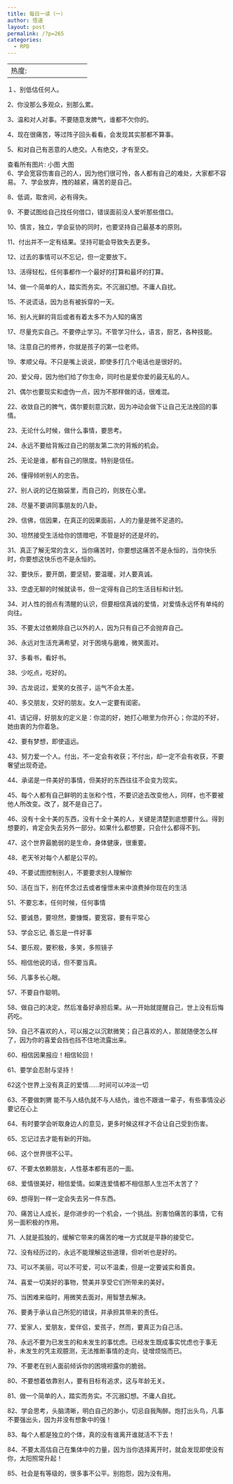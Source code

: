 ```yaml
---
title: 每日一读（一）
author: 悟道
layout: post
permalink: /?p=265
categories:
  - RPD
---
```

<table>
  <tr cellpadding=0><td>
    热度:
  </td><td cellpadding=0><img src='http://210.75.224.29/wordpress/wp-content/plugins/statpresscn/images/sun.gif' width=10 height=10 border=0 /></td><td cellpadding=0><img src='http://210.75.224.29/wordpress/wp-content/plugins/statpresscn/images/sun_dark.gif' width=10 height=10 border=0 /></td><td cellpadding=0><img src='http://210.75.224.29/wordpress/wp-content/plugins/statpresscn/images/sun_dark.gif' width=10 height=10 border=0 /></td><td cellpadding=0><img src='http://210.75.224.29/wordpress/wp-content/plugins/statpresscn/images/sun_dark.gif' width=10 height=10 border=0 /></td><td cellpadding=0><img src='http://210.75.224.29/wordpress/wp-content/plugins/statpresscn/images/sun_dark.gif' width=10 height=10 border=0 /></td></tr>
</table>

１、别低估任何人。

2、你没那么多观众，别那么累。

3、温和对人对事。不要随意发脾气，谁都不欠你的。

4、现在很痛苦，等过阵子回头看看，会发现其实那都不算事。

5、和对自己有恶意的人绝交。人有绝交，才有至交。

查看所有图片: 小图 大图  
6、学会宽容伤害自己的人，因为他们很可怜，各人都有自己的难处，大家都不容易。 7、学会放弃，拽的越紧，痛苦的是自己。

8、低调，取舍间，必有得失。

9、不要试图给自己找任何借口，错误面前没人爱听那些借口。

10、慎言，独立，学会妥协的同时，也要坚持自己最基本的原则。

11、付出并不一定有结果。坚持可能会导致失去更多。

12、过去的事情可以不忘记，但一定要放下。

13、活得轻松，任何事都作一个最好的打算和最坏的打算。

14、做一个简单的人，踏实而务实。不沉溺幻想。不庸人自扰。

15、不说谎话，因为总有被拆穿的一天。

16、别人光鲜的背后或者有着太多不为人知的痛苦

17、尽量充实自己。不要停止学习。不管学习什么，语言，厨艺，各种技能。

18、注意自己的修养，你就是孩子的第一位老师。

19、孝顺父母。不只是嘴上说说，即使多打几个电话也是很好的。

20、爱父母，因为他们给了你生命，同时也是爱你爱的最无私的人。

21、偶尔也要现实和虚伪一点，因为不那样做的话，很难混。

22、收敛自己的脾气，偶尔要刻意沉默，因为冲动会做下让自己无法挽回的事情。

23、无论什么时候，做什么事情，要思考。

24、永远不要给背叛过自己的朋友第二次的背叛的机会。

25、无论是谁，都有自己的限度。特别是信任。

26、懂得倾听别人的忠告。

27、别人说的记在脑袋里，而自己的，则放在心里。

28、尽量不要讲同事朋友的八卦。

29、信佛，信因果，在真正的因果面前，人的力量是微不足道的。

30、坦然接受生活给你的馈赠吧，不管是好的还是坏的。

31、真正了解无常的含义，当你痛苦时，你要想这痛苦不是永恒的，当你快乐时，你要想这快乐也不是永恒的。

32、要快乐，要开朗，要坚韧，要温暖，对人要真诚。

33、空虚无聊的时候就读书，但一定得有自己的生活目标和计划。

34、对人性的弱点有清醒的认识，但要相信真诚的爱情，对爱情永远怀有单纯的向往。

35、不要太过依赖除自己以外的人，因为只有自己不会抛弃自己。

36、永远对生活充满希望，对于困境与磨难，微笑面对。

37、多看书，看好书。

38、少吃点，吃好的。

39、古龙说过，爱笑的女孩子，运气不会太差。

40、多交朋友，交好的朋友。女人一定要有闺密。

41、请记得，好朋友的定义是：你混的好，她打心眼里为你开心；你混的不好，她由衷的为你着急。

42、要有梦想，即使遥远。

43、努力爱一个人。付出，不一定会有收获；不付出，却一定不会有收获，不要奢望出现奇迹。

44、承诺是一件美好的事情，但美好的东西往往不会变为现实。

45、每个人都有自己鲜明的主张和个性，不要识途去改变他人，同样，也不要被他人所改变。改了，就不是自己了。

46、没有十全十美的东西，没有十全十美的人，关键是清楚到底想要什么。得到想要的，肯定会失去另外一部分。如果什么都想要，只会什么都得不到。

47、这个世界最脆弱的是生命，身体健康，很重要。

48、老天爷对每个人都是公平的。

49、不要试图控制别人，不要要求别人理解你

50、活在当下，别在怀念过去或者憧憬未来中浪费掉你现在的生活

51、不要忘本，任何时候，任何事情

52、要诚恳，要坦然，要慷慨，要宽容，要有平常心

53、学会忘记, 善忘是一件好事

54、要乐观，要积极，多笑，多照镜子

55、相信他说的话，但不要当真。

56、凡事多长心眼。

57、不要自作聪明。

58、做自己的决定。然后准备好承担后果。从一开始就提醒自己，世上没有后悔药吃。

59、自己不喜欢的人，可以报之以沉默微笑；自己喜欢的人，那就随便怎么样了，因为你的喜爱会挡也挡不住地流露出来。

60、相信因果报应！相信轮回！

61、要学会忍耐与坚持！

62这个世界上没有真正的爱情……时间可以冲淡一切

63、不要做刺猬 能不与人结仇就不与人结仇，谁也不跟谁一辈子，有些事情没必要记在心上

64、有时要学会听取身边人的意见，更多时候这样才不会让自己受到伤害。

65、忘记过去才能有新的开始。

66、这个世界很不公平。

67、不要太依赖朋友，人性基本都有恶的一面。

68、爱情很美好，相信爱情。如果连爱情都不相信那人生岂不太苦了？

69、想得到一样一定会失去另一件东西。

70、痛苦让人成长，是你进步的一个机会，一个挑战。别害怕痛苦的事情，它有另一面积极的作用。

71、人就是孤独的，缓解它带来的痛苦的唯一方式就是平静的接受它。

72、没有经历过的，永远不能理解这些道理，但听听也是好的。

73、可以不美丽，可以不可爱，可以不温柔，但是一定要诚实和善良。

74、喜爱一切美好的事物，赞美并享受它们所带来的美好。

75、当困难来临时，用微笑去面对，用智慧去解决。

76、要勇于承认自己所犯的错误，并承担其带来的责任。

77、爱家人，爱朋友，爱伴侣，爱孩子，然而，要真正为自己活。

78、永远不要为已发生的和未发生的事忧虑。已经发生既成事实忧虑也于事无补，未发生的凭主观臆测，无法推断事情的走向，徒增烦恼而已。

79、不要老在别人面前倾诉你的困境袒露你的脆弱。

80、不要想着依靠别人，要有目标有追求，这与年龄无关。

81、做一个简单的人，踏实而务实。不沉溺幻想。不庸人自扰。

82、学会思考，头脑清晰，明白自己的渺小，切忌自我陶醉。炮打出头鸟，凡事不要强出头，因为并没有想象中的强！

83、每个人都是独立的个体，真的没有谁离开谁就活不下去！

84、不要太高估自己在集体中的力量，因为当你选择离开时，就会发现即使没有你，太阳照常升起！

85、社会是有等级的，很多事不公平。别抱怨，因为没有用。